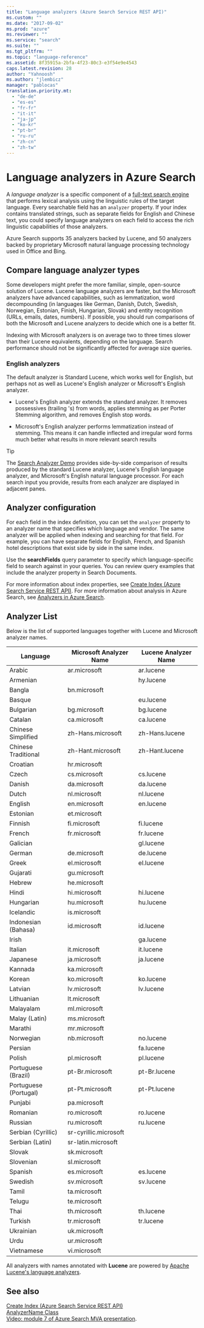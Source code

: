 ```yaml
---
title: "Language analyzers (Azure Search Service REST API)"
ms.custom: ""
ms.date: "2017-09-02"
ms.prod: "azure"
ms.reviewer: ""
ms.service: "search"
ms.suite: ""
ms.tgt_pltfrm: ""
ms.topic: "language-reference"
ms.assetid: 8f35915a-2bfa-4f23-80c3-e3f54e9e4543
caps.latest.revision: 28
author: "Yahnoosh"
ms.author: "jlembicz"
manager: "pablocas"
translation.priority.mt:
  - "de-de"
  - "es-es"
  - "fr-fr"
  - "it-it"
  - "ja-jp"
  - "ko-kr"
  - "pt-br"
  - "ru-ru"
  - "zh-cn"
  - "zh-tw"
---
```

# Language analyzers in Azure Search

A *language analyzer* is a specific component of a [full-text search engine](https://docs.microsoft.com/azure/search/search-lucene-query-architecture) that performs lexical analysis using the linguistic rules of the target language. Every searchable field has an `analyzer` property. If your index contains translated strings, such as separate fields for English and Chinese text, you could specify language analyzers on each field to access the rich linguistic capabilities of those analyzers.  

Azure Search supports 35 analyzers backed by Lucene, and 50 analyzers backed by proprietary Microsoft natural language processing technology used in Office and Bing.

## Compare language analyzer types 

Some developers might prefer the more familiar, simple, open-source solution of Lucene. Lucene language analyzers are faster, but the Microsoft analyzers have advanced capabilities, such as lemmatization, word decompounding (in languages like German, Danish, Dutch, Swedish, Norwegian, Estonian, Finish, Hungarian, Slovak) and entity recognition (URLs, emails, dates, numbers). If possible, you should run comparisons of both the Microsoft and Lucene analyzers to decide which one is a better fit. 

Indexing with Microsoft analyzers is on average two to three times slower than their Lucene equivalents, depending on the language. Search performance should not be significantly affected for average size queries. 

### English analyzers

The default analyzer is Standard Lucene, which works well for English, but perhaps not as well as Lucene's English analyzer or Microsoft's English analyzer. 
 
+ Lucene's English analyzer extends the standard analyzer. It removes possessives (trailing 's) from words, applies stemming as per Porter Stemming algorithm, and removes English stop words.  

+ Microsoft's English analyzer performs lemmatization instead of stemming. This means it can handle inflected and irregular word forms much better what results in more relevant search results 

 > [!Tip]
 > The [Search Analyzer Demo](https://alice.unearth.ai/) provides side-by-side comparison of results produced by the standard Lucene analyzer, Lucene's English language analyzer, and Microsoft's English natural language processor. For each search input you provide, results from each analyzer are displayed in adjacent panes.

## Analyzer configuration

For each field in the index definition, you can set the `analyzer` property to an analyzer name that specifies which language and vendor. The same analyzer will be applied when indexing and searching for that field. For example, you can have separate fields for English, French, and Spanish hotel descriptions that exist side by side in the same index.  

Use the **searchFields** query parameter to specify which language-specific field to search against in your queries. You can review query examples that include the analyzer property in Search Documents. 

For more information about index properties, see [Create Index &#40;Azure Search Service REST API&#41;](create-index.md). For more information about analysis in Azure Search, see [Analyzers in Azure Search](https://docs.microsoft.com/azure/search/search-analyzers).

## Analyzer List  
 Below is the list of supported languages together with Lucene and Microsoft analyzer names.  

|Language|Microsoft Analyzer Name|Lucene Analyzer Name|  
|--------------|-----------------------------|--------------------------|  
|Arabic|ar.microsoft|ar.lucene|  
|Armenian||hy.lucene|  
|Bangla|bn.microsoft||  
|Basque||eu.lucene|  
|Bulgarian|bg.microsoft|bg.lucene|  
|Catalan|ca.microsoft|ca.lucene|  
|Chinese Simplified|zh-Hans.microsoft|zh-Hans.lucene|  
|Chinese Traditional|zh-Hant.microsoft|zh-Hant.lucene|  
|Croatian|hr.microsoft||  
|Czech|cs.microsoft|cs.lucene|  
|Danish|da.microsoft|da.lucene|  
|Dutch|nl.microsoft|nl.lucene|  
|English|en.microsoft|en.lucene|  
|Estonian|et.microsoft||  
|Finnish|fi.microsoft|fi.lucene|  
|French|fr.microsoft|fr.lucene|  
|Galician||gl.lucene|  
|German|de.microsoft|de.lucene|  
|Greek|el.microsoft|el.lucene|  
|Gujarati|gu.microsoft||  
|Hebrew|he.microsoft||  
|Hindi|hi.microsoft|hi.lucene|  
|Hungarian|hu.microsoft|hu.lucene|  
|Icelandic|is.microsoft||  
|Indonesian (Bahasa)|id.microsoft|id.lucene|  
|Irish||ga.lucene|  
|Italian|it.microsoft|it.lucene|  
|Japanese|ja.microsoft|ja.lucene|  
|Kannada|ka.microsoft||  
|Korean|ko.microsoft|ko.lucene|  
|Latvian|lv.microsoft|lv.lucene|  
|Lithuanian|lt.microsoft||  
|Malayalam|ml.microsoft||  
|Malay (Latin)|ms.microsoft||  
|Marathi|mr.microsoft||  
|Norwegian|nb.microsoft|no.lucene|  
|Persian||fa.lucene|  
|Polish|pl.microsoft|pl.lucene|  
|Portuguese (Brazil)|pt-Br.microsoft|pt-Br.lucene|  
|Portuguese (Portugal)|pt-Pt.microsoft|pt-Pt.lucene|  
|Punjabi|pa.microsoft||  
|Romanian|ro.microsoft|ro.lucene|  
|Russian|ru.microsoft|ru.lucene|  
|Serbian (Cyrillic)|sr-cyrillic.microsoft||  
|Serbian (Latin)|sr-latin.microsoft||  
|Slovak|sk.microsoft||  
|Slovenian|sl.microsoft||  
|Spanish|es.microsoft|es.lucene|  
|Swedish|sv.microsoft|sv.lucene|  
|Tamil|ta.microsoft||  
|Telugu|te.microsoft||  
|Thai|th.microsoft|th.lucene|  
|Turkish|tr.microsoft|tr.lucene|  
|Ukrainian|uk.microsoft||  
|Urdu|ur.microsoft||  
|Vietnamese|vi.microsoft||  

 All analyzers with names annotated with **Lucene** are powered by [Apache Lucene's language analyzers](https://lucene.apache.org/core/4_9_0/core/overview-summary.html ).

## See also  
 [Create Index &#40;Azure Search Service REST API&#41;](create-index.md)  
 [AnalyzerName Class](https://docs.microsoft.com/dotnet/api/microsoft.azure.search.models.analyzername)  
 [Video: module 7 of Azure Search MVA presentation](https://channel9.msdn.com/Series/Adding-Microsoft-Azure-Search-to-Your-Websites-and-Apps/07).  

